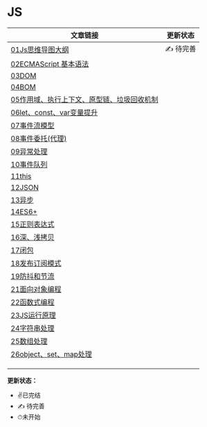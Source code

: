 # JS
| 文章链接                                                     | 更新状态 |
| ------------------------------------------------------------ | -------- |
| [01Js思维导图大纲](https://github.com/xzhuling/Front_end_knowledge_outline/blob/main/JS/01Js%E6%80%9D%E7%BB%B4%E5%AF%BC%E5%9B%BE%E6%80%BB%E8%A7%88.md) | ✍️ 待完善 |
| [02ECMAScript 基本语法](./JS/02ECMAScript基本语法.md)        |          |
| [03DOM](./JS/03DOM.md)                                       |          |
| [04BOM](./JS/04BOM.md)                                       |          |
| [05作用域、执行上下文、原型链、垃圾回收机制](./JS/05作用域、执行上下文、原型链、垃圾回收机制.md) |          |
| [06let、const、var变量提升](./JS/06let、const、var变量提升.md) |          |
| [07事件流模型](./JS/07事件流模型.md)                         |          |
| [08事件委托(代理)](./JS/08事件委托(代理).md)                 |          |
| [09异常处理](./JS/09异常处理.md)                             |          |
| [10事件队列](./JS/10事件队列.md)                             |          |
| [11this](./JS/11this.md)                                     |          |
| [12JSON](./JS/12JSON.md)                                     |          |
| [13异步](./JS/13异步.md)                                     |          |
| [14ES6+](./JS/14ES6+.md)                                     |          |
| [15正则表达式](./JS/15正则表达式.md)                         |          |
| [16深、浅拷贝](./JS/16深、浅拷贝.md)                         |          |
| [17闭包](./JS/17闭包.md)                                     |          |
| [18发布订阅模式](./JS/18发布订阅模式.md)                     |          |
| [19防抖和节流](./JS/19防抖和节流.md)                         |          |
| [21面向对象编程](./JS/21面向对象编程.md)                     |          |
| [22函数式编程](./JS/22函数式编程.md)                         |          |
| [23JS运行原理](./JS/23JS运行原理.md)                         |          |
| [24字符串处理](./JS/24字符串处理.md)                         |          |
| [25数组处理](./JS/25数组处理.md)                             |          |
| [26object、set、map处理](./JS/26object、set、map处理.md)     |          |
|                                                              |          |
|                                                              |          |
|                                                              |          |



**更新状态：**

+ ✌️已完结  
+ ✍️ 待完善
+ ⏱未开始

